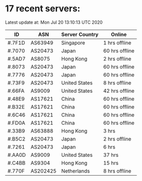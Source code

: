 # 17 recent servers:

Latest update at: Mon Jul 20 13:10:13 UTC 2020

| ID | ASN | Server Country | Online |
| -- | --- | -------------- | ------ |
| #.7F1D | AS63949 | Singapore | 1 hrs offline |
| #.7070 | AS20473 | Japan | 60 hrs offline |
| #.5AD7 | AS8075 | Hong Kong | 2 hrs offline |
| #.8073 | AS20473 | Japan | 60 hrs offline |
| #.7776 | AS20473 | Japan | 60 hrs offline |
| #.73F9 | AS20473 | United States | 8 hrs offline |
| #.66FA | AS9009 | United States | 42 hrs offline |
| #.48E9 | AS17621 | China | 60 hrs offline |
| #.B32E | AS17621 | China | 60 hrs offline |
| #.6C46 | AS17621 | China | 60 hrs offline |
| #.FD0A | AS17621 | China | 60 hrs offline |
| #.33B9 | AS63888 | Hong Kong | 3 hrs |
| #.B5C2 | AS20473 | Japan | 2 hrs offline |
| #.7261 | AS20473 | Japan | 6 hrs |
| #.AA0D | AS9009 | United States | 37 hrs |
| #.C4BB | AS9304 | Hong Kong | 15 hrs |
| #.770F | AS202425 | Netherlands | 8 hrs offline |

